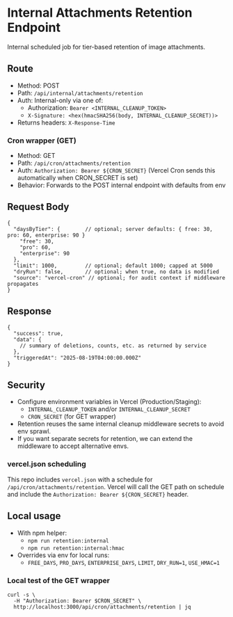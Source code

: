 # Internal Attachments Retention Endpoint

Internal scheduled job for tier-based retention of image attachments.

## Route

- Method: POST
- Path: `/api/internal/attachments/retention`
- Auth: Internal-only via one of:
  - Authorization: `Bearer <INTERNAL_CLEANUP_TOKEN>`
  - `X-Signature: <hex(hmacSHA256(body, INTERNAL_CLEANUP_SECRET))>`
- Returns headers: `X-Response-Time`

### Cron wrapper (GET)

- Method: GET
- Path: `/api/cron/attachments/retention`
- Auth: `Authorization: Bearer ${CRON_SECRET}` (Vercel Cron sends this automatically when CRON_SECRET is set)
- Behavior: Forwards to the POST internal endpoint with defaults from env

## Request Body

```
{
  "daysByTier": {        // optional; server defaults: { free: 30, pro: 60, enterprise: 90 }
    "free": 30,
    "pro": 60,
    "enterprise": 90
  },
  "limit": 1000,         // optional; default 1000; capped at 5000
  "dryRun": false,       // optional; when true, no data is modified
  "source": "vercel-cron" // optional; for audit context if middleware propagates
}
```

## Response

```
{
  "success": true,
  "data": {
    // summary of deletions, counts, etc. as returned by service
  },
  "triggeredAt": "2025-08-19T04:00:00.000Z"
}
```

## Security

- Configure environment variables in Vercel (Production/Staging):
  - `INTERNAL_CLEANUP_TOKEN` and/or `INTERNAL_CLEANUP_SECRET`
  - `CRON_SECRET` (for GET wrapper)
- Retention reuses the same internal cleanup middleware secrets to avoid env sprawl.
- If you want separate secrets for retention, we can extend the middleware to accept alternative envs.

### vercel.json scheduling

This repo includes `vercel.json` with a schedule for `/api/cron/attachments/retention`.
Vercel will call the GET path on schedule and include the `Authorization: Bearer ${CRON_SECRET}` header.

## Local usage

- With npm helper:
  - `npm run retention:internal`
  - `npm run retention:internal:hmac`
- Overrides via env for local runs:
  - `FREE_DAYS`, `PRO_DAYS`, `ENTERPRISE_DAYS`, `LIMIT`, `DRY_RUN=1`, `USE_HMAC=1`

### Local test of the GET wrapper

```
curl -s \
  -H "Authorization: Bearer $CRON_SECRET" \
  http://localhost:3000/api/cron/attachments/retention | jq
```
